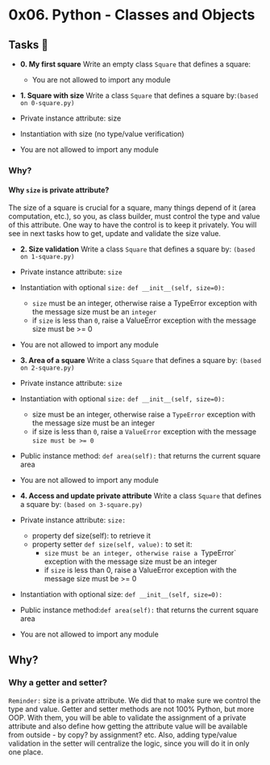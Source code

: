 # 0x06. Python - Classes and Objects 

## Tasks :page_with_curl:

* **0. My first square**
Write an empty class `Square` that defines a square:
  * You are not allowed to import any module

* **1. Square with size**
Write a class `Square` that defines a square by:`(based on 0-square.py)`

 * Private instance attribute: size
 * Instantiation with size (no type/value verification)
 * You are not allowed to import any module

### Why?

#### Why `size` is private attribute?
The size of a square is crucial for a square, many things depend of it (area computation, etc.), so you, as class builder, must control the type and value of this attribute. One way to have the control is to keep it privately. You will see in next tasks how to get, update and validate the size value.

* **2. Size validation**
Write a class `Square` that defines a square by: `(based on 1-square.py)`

 * Private instance attribute: `size`
 * Instantiation with optional `size:` `def __init__(self, size=0):`
      * `size` must be an integer, otherwise raise a TypeError exception with the message size must be an `integer`
      * if `size` is less than `0`, raise a ValueError exception with the message size must be >= 0
 * You are not allowed to import any module

* **3. Area of a square**
Write a class `Square` that defines a square by: `(based on 2-square.py)`

 * Private instance attribute: `size`
 * Instantiation with optional `size:` `def __init__(self, size=0):`
      * size must be an integer, otherwise raise a `TypeError` exception with the message size must be an integer
      * if size is less than `0`, raise a `ValueError` exception with the message `size must be >= 0`
 * Public instance method: `def area(self):` that returns the current square area
 * You are not allowed to import any module

* **4. Access and update private attribute**
Write a class `Square` that defines a square by: `(based on 3-square.py)`

 * Private instance attribute: `size:`
     * property def size(self): to retrieve it
     * property setter `def size(self, value):` to set it:
         * `size` mu`st be an integer, otherwise raise a `TypeError` exception with the message size must be an integer
         * if `size` is less than 0, raise a ValueError exception with the message size must be >= 0
 * Instantiation with optional size: `def __init__(self, size=0):`
 * Public instance method:`def area(self):` that returns the current square area
 * You are not allowed to import any module

## Why?

### Why a getter and setter?

`Reminder:` size is a private attribute. We did that to make sure we control the type and value. Getter and setter methods are not 100% Python, but more OOP. With them, you will be able to validate the assignment of a private attribute and also define how getting the attribute value will be available from outside - by copy? by assignment? etc. Also, adding type/value validation in the setter will centralize the logic, since you will do it in only one place.

